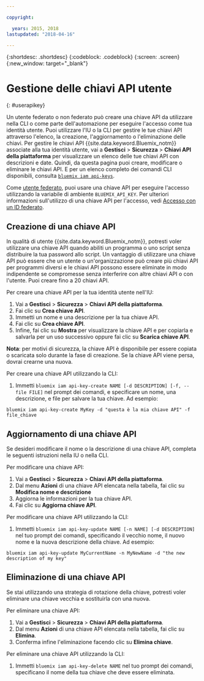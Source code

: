 ```yaml
---

copyright:

  years: 2015, 2018
lastupdated: "2018-04-16"

---
```


{:shortdesc: .shortdesc}
{:codeblock: .codeblock}
{:screen: .screen}
{:new_window: target="_blank"}

# Gestione delle chiavi API utente
{: #userapikey}

Un utente federato o non federato può creare una chiave API da utilizzare nella CLI o come parte dell'automazione per eseguire l'accesso come tua identità utente. Puoi utilizzare l'IU o la CLI per gestire le tue chiavi API attraverso l'elenco, la creazione, l'aggiornamento o l'eliminazione delle chiavi. Per gestire le chiavi API {{site.data.keyword.Bluemix_notm}} associate alla tua identità utente, vai a **Gestisci** &gt; **Sicurezza** &gt; **Chiavi API della piattaforma** per visualizzare un elenco delle tue chiavi API con descrizioni e date. Quindi, da questa pagina puoi creare, modificare o eliminare le chiavi API. E per un elenco completo dei comandi CLI disponibili, consulta [`bluemix iam api-keys`](/docs/cli/reference/bluemix_cli/bx_cli.html#bluemix_iam).

Come [utente federato](/docs/account/adminpublic.html#federatedid), puoi usare una chiave API per eseguire l'accesso utilizzando la variabile di ambiente `BLUEMIX_API_KEY`. Per ulteriori informazioni sull'utilizzo di una chiave API per l'accesso, vedi [Accesso con un ID federato](/docs/cli/login_federated_id.html#federated_id).

## Creazione di una chiave API

In qualità di utente {{site.data.keyword.Bluemix_notm}}, potresti voler utilizzare una chiave API quando abiliti un programma o uno script senza distribuire la tua password allo script. Un vantaggio di utilizzare una chiave API può essere che un utente o un'organizzazione può creare più chiavi API per programmi diversi e le chiavi API possono essere eliminate in modo indipendente se compromesse senza interferire con altre chiavi API o con l'utente. Puoi creare fino a 20 chiavi API. 

Per creare una chiave API per la tua identità utente nell'IU:

1. Vai a **Gestisci** &gt; **Sicurezza** &gt; **Chiavi API della piattaforma**.
2. Fai clic su **Crea chiave API**.
3. Immetti un nome e una descrizione per la tua chiave API.
4. Fai clic su **Crea chiave API**.
5. Infine, fai clic su **Mostra** per visualizzare la chiave API e per copiarla e salvarla per un uso successivo oppure fai clic su **Scarica chiave API**.

**Nota**: per motivi di sicurezza, la chiave API è disponibile per essere copiata o scaricata solo durante la fase di creazione. Se la chiave API viene persa, dovrai crearne una nuova.

Per creare una chiave API utilizzando la CLI:

1. Immetti `bluemix iam api-key-create NAME [-d DESCRIPTION] [-f, --file FILE]` nel prompt dei comandi, e specificare un nome, una descrizione, e file per salvare la tua chiave. Ad
esempio:

```
bluemix iam api-key-create MyKey -d "questa è la mia chiave API" -f file_chiave
``` 


## Aggiornamento di una chiave API

Se desideri modificare il nome o la descrizione di una chiave API, completa le seguenti istruzioni nella IU o nella CLI.

Per modificare una chiave API:

1. Vai a **Gestisci** &gt; **Sicurezza** &gt; **Chiavi API della piattaforma**.
2. Dal menu **Azioni** di una chiave API elencata nella tabella, fai clic su **Modifica nome e descrizione** 
3. Aggiorna le informazioni per la tua chiave API.
4. Fai clic su **Aggiorna chiave API**.

Per modificare una chiave API utilizzando la CLI:

1. Immetti `bluemix iam api-key-update NAME [-n NAME] [-d DESCRIPTION]` nel tuo prompt dei comandi, specificando il vecchio nome, il nuovo nome e la nuova descrizione della chiave. Ad
esempio:

```
bluemix iam api-key-update MyCurrentName -n MyNewName -d "the new description of my key"
```

## Eliminazione di una chiave API

Se stai utilizzando una strategia di rotazione della chiave, potresti voler eliminare una chiave vecchia e sostituirla con una nuova.

Per eliminare una chiave API: 

1. Vai a **Gestisci** &gt; **Sicurezza** &gt; **Chiavi API della piattaforma**.
2. Dal menu **Azioni** di una chiave API elencata nella tabella, fai clic su **Elimina**.
3. Conferma infine l'eliminazione facendo clic su **Elimina chiave**.

Per eliminare una chiave API utilizzando la CLI:
1. Immetti `bluemix iam api-key-delete NAME` nel tuo prompt dei comandi, specificano il nome della tua chiave che deve essere eliminata.
